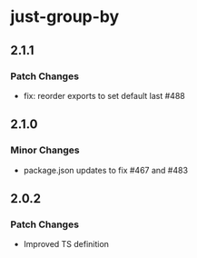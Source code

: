 # just-group-by

## 2.1.1

### Patch Changes

- fix: reorder exports to set default last #488

## 2.1.0

### Minor Changes

- package.json updates to fix #467 and #483

## 2.0.2

### Patch Changes

- Improved TS definition
